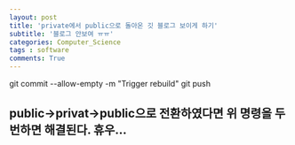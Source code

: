 ```yaml
---
layout: post
title: 'private에서 public으로 돌아온 깃 블로그 보이게 하기'
subtitle: '블로그 안보여 ㅠㅠ'
categories: Computer_Science
tags : software
comments: True
---
```


git commit --allow-empty -m "Trigger rebuild"
git push

public->privat->public으로 전환하였다면 위 명령을 두번하면 해결된다.
휴우...
-------------------------------------------------------------------------------
